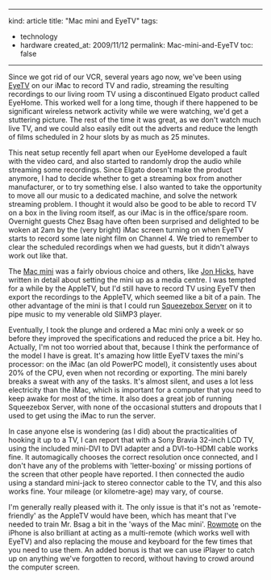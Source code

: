 -----
kind: article
title: "Mac mini and EyeTV"
tags:
- technology
- hardware
created_at: 2009/11/12
permalink: Mac-mini-and-EyeTV
toc: false
-----

<p>Since we got rid of our VCR, several years ago now, we've been using <a href="http://www.elgato.com/">EyeTV</a> on our iMac to record TV and radio, streaming the resulting recordings to our living room TV using a discontinued Elgato product called EyeHome. This worked well for a long time, though if there happened to be significant wireless network activity while we were watching, we'd get a stuttering picture. The rest of the time it was great, as we don't watch much live TV, and we could also easily edit out the adverts and reduce the length of films scheduled in 2 hour slots by as much as 25 minutes.</p>

<p>This neat setup recently fell apart when our EyeHome developed a fault with the video card, and also started to randomly drop the audio while streaming some recordings. Since Elgato doesn't make the product anymore, I had to decide whether to get a streaming box from another manufacturer, or to try something else. I also wanted to take the opportunity to move all our music to a dedicated machine, and solve the network streaming problem. I thought it would also be good to be able to record TV on a box in the living room itself, as our iMac is in the office/spare room. Overnight guests Chez Bsag have often been surprised and delighted to be woken at 2am by the (very bright) iMac screen turning on when EyeTV starts to record some late night film on Channel 4. We tried to remember to clear the scheduled recordings when we had guests, but it didn't always work out like that.</p>

<p>The <a href="http://www.apple.com/macmini/">Mac mini</a> was a fairly obvious choice and others, like <a href="http://www.hicksdesign.co.uk/journal/mac-mini-media-centre">Jon Hicks</a>, have written in detail about setting the mini up as a media centre. I was tempted for a while by the AppleTV, but I'd still have to record TV using EyeTV then export the recordings to the AppleTV, which seemed like a bit of a pain. The other advantage of the mini is that I could run <a href="http://www.logitechsqueezebox.com/">Squeezebox Server</a> on it to pipe music to my venerable old SliMP3 player.</p>


<p>Eventually, I took the plunge and ordered a Mac mini only a week or so before they improved the specifications and reduced the price a bit. Hey ho. Actually, I'm not too worried about that, because I think the performance of the model I have is great. It's amazing how little EyeTV taxes the mini's processor: on the iMac (an old PowerPC model), it consistently uses about 20% of the CPU, even when not recording or exporting. The mini barely breaks a sweat with any of the tasks. It's almost silent, and uses a lot less electricity than the iMac, which is important for a computer that you need to keep awake for most of the time. It also does a great job of running Squeezebox Server, with none of the occasional stutters and dropouts that I used to get using the iMac to run the server. </p>

<p>In case anyone else is wondering (as I did) about the practicalities of hooking it up to a TV, I can report that with a Sony Bravia 32-inch LCD TV, using the included mini-DVI to DVI adapter and a DVI-to-HDMI cable works fine. It automagically chooses the correct resolution once connected, and I don't have any of the problems with 'letter-boxing' or missing portions of the screen that other people have reported. I then connected the audio using a standard mini-jack to stereo connector cable to the TV, and this also works fine. Your mileage (or kilometre-age) may vary, of course.</p>

<p>I'm generally really pleased with it. The only issue is that it's not as 'remote-friendly' as the AppleTV would have been, which has meant that I've needed to train Mr. Bsag a bit in the 'ways of the Mac mini'. <a href="http://rowmote.com/Rowmote/Rowmote.html">Rowmote</a> on the iPhone is also brilliant at acting as a multi-remote (which works well with EyeTV) and also replacing the mouse and keyboard for the few times that you need to use them. An added bonus is that we can use iPlayer to catch up on anything we've forgotten to record, without having to crowd around the computer screen.</p>

